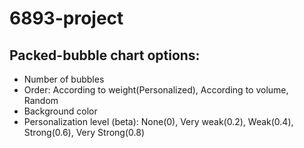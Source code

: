 # 6893-project
## Packed-bubble chart options:
* Number of bubbles
* Order: According to weight(Personalized), According to volume, Random
* Background color
* Personalization level (beta): None(0), Very weak(0.2), Weak(0.4), Strong(0.6), Very Strong(0.8)